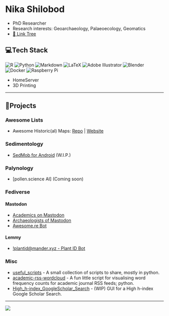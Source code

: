 # Nika Shilobod
- PhD Researcher
- Research interests: Geoarchaeology, Palaeoecology, Geomatics
- [🔗 Link Tree](https://nikashilobod.com)

## 💻Tech Stack
![R](https://img.shields.io/badge/r-%23276DC3.svg?style=flat-square&logo=r&logoColor=white) ![Python](https://img.shields.io/badge/python-3670A0?style=flat-square&logo=python&logoColor=ffdd54) ![Markdown](https://img.shields.io/badge/markdown-%23000000.svg?style=flat-square&logo=markdown&logoColor=white) ![LaTeX](https://img.shields.io/badge/latex-%23008080.svg?style=flat-square&logo=latex&logoColor=white) ![Adobe Illustrator](https://img.shields.io/badge/adobeillustrator-%23FF9A00.svg?style=flat-square&logo=adobeillustrator&logoColor=white) ![Blender](https://img.shields.io/badge/blender-%23F5792A.svg?style=flat-square&logo=blender&logoColor=white) ![Docker](https://img.shields.io/badge/docker-%230db7ed.svg?style=flat-square&logo=docker&logoColor=white) ![Raspberry Pi](https://img.shields.io/badge/-RaspberryPi-C51A4A?style=flat-square&logo=Raspberry-Pi)
- HomeServer
- 3D Printing

---

## 📌Projects
### Awesome Lists
* Awesome Historic(al) Maps: [Repo](https://github.com/stark1tty/Awesome-Historic_al-Maps) | [Website](http://www.historicalmaps.world/)

### Sedimentology 
* [SedMob for Android](https://github.com/stark1tty/SedMob) (W.I.P.)

### Palynology
* [pollen.science AI] (Coming soon)

### Fediverse

#### Mastodon
* [Academics on Mastodon](https://nathanlesage.github.io/academics-on-mastodon/)
* [Archaeologists of Mastodon](https://stark1tty.github.io/Mastodon-Archaeology/)
* [Awesome.re Bot](https://botsin.space/@awesome__re)

#### Lemmy
* [!plantid@mander.xyz - Plant ID Bot](https://github.com/stark1tty/plantid-mander.xyz-bot)

### Misc
* [useful_scripts](https://github.com/stark1tty/useful_scripts) - A small collection of scripts to share, mostly in python. 
* [academic-rss-wordcloud](https://github.com/stark1tty/academic-rss-wordcloud) - A fun little script for visualising word frequency counts for academic journal RSS feeds; python.
* [High_h-index_GoogleScholar_Search](https://github.com/stark1tty/High_h-index_GoogleScholar_Search) - (WIP) GUI for a High h-index Google Scholar Search.

---

[![](https://visitcount.itsvg.in/api?id=stark1tty&icon=0&color=3)](https://visitcount.itsvg.in)
